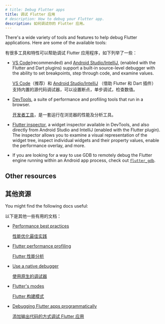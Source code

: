 ```yaml
---
# title: Debug Flutter apps
title: 调试 Flutter 应用
# description: How to debug your Flutter app.
description: 如何调试你的 Flutter 应用。
---
```


<?code-excerpt path-base="testing/debugging"?>

There's a wide variety of tools and features to help debug
Flutter applications. Here are some of the available tools:

有很多工具和特性可以帮助调试 Flutter 应用程序，如下列举了一些：

* [VS Code][](recommended) and [Android Studio/IntelliJ][], 
  (enabled with the Flutter and Dart plugins)
  support a built-in source-level debugger with
  the ability to set breakpoints, step through code,
  and examine values.

  [VS Code][]（推荐）和 [Android Studio/IntelliJ][]
  （借助 Flutter 和 Dart 插件）
  支持内置的源代码调试器，可以设置断点，单步调试，检查数值。

* [DevTools][], a suite of performance and profiling
  tools that run in a browser.

  [开发者工具][DevTools]，是一套运行在浏览器的性能及分析工具。

* [Flutter inspector][], a widget inspector available
  in DevTools, and also directly from Android Studio
  and IntelliJ (enabled with the Flutter plugin).
  The inspector allows you to examine a visual
  representation of the widget tree, inspect
  individual widgets and their property values,
  enable the performance overlay, and more.
* If you are looking for a way to use GDB to remotely debug the
  Flutter engine running within an Android app process,
  check out [`flutter_gdb`][].


[`flutter_gdb`]: {{site.repo.flutter}}/blob/main/engine/src/flutter/sky/tools/flutter_gdb

## Other resources

## 其他资源

You might find the following docs useful:

以下是其他一些有用的文档：

* [Performance best practices][]

  [性能优化最佳实践][Performance best practices]

* [Flutter performance profiling][]

  [Flutter 性能分析][Flutter performance profiling]

* [Use a native debugger][]

  [使用原生的调试器][Use a native debugger]

* [Flutter's modes][]

  [Flutter 构建模式][Flutter's modes]

* [Debugging Flutter apps programmatically][]

  [添加输出代码的方式调试 Flutter 应用][Debugging Flutter apps programmatically]

[Flutter enabled IDE/editor]: /get-started/editor

[Debugging Flutter apps programmatically]: /testing/code-debugging
[Flutter's modes]: /testing/build-modes
[Flutter performance profiling]: /perf/ui-performance
[Performance best practices]: /perf/best-practices
[Use a native debugger]: /testing/native-debugging

[Android Studio/IntelliJ]: /tools/android-studio#run-app-with-breakpoints
[VS Code]: /tools/vs-code#run-app-with-breakpoints
[DevTools]: /tools/devtools
[Flutter inspector]: /tools/devtools/inspector
